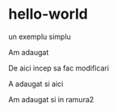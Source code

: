 # hello-world

un exemplu simplu

Am adaugat

De aici incep sa fac modificari

A adaugat si aici

Am adaugat si in ramura2
